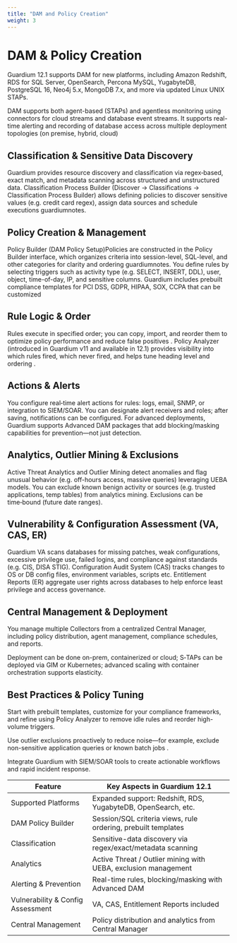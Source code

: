 ```yaml
---
title: "DAM and Policy Creation"
weight: 3
---
```



# DAM & Policy Creation
Guardium 12.1 supports DAM for new platforms, including Amazon Redshift, RDS for SQL Server, OpenSearch, Percona MySQL, YugabyteDB, PostgreSQL 16, Neo4j 5.x, MongoDB 7.x, and more via updated Linux UNIX STAPs.

DAM supports both agent-based (STAPs) and agentless monitoring using connectors for cloud streams and database event streams. It supports real-time alerting and recording of database access across multiple deployment topologies (on premise, hybrid, cloud) 


## Classification & Sensitive Data Discovery
Guardium provides resource discovery and classification via regex‑based, exact match, and metadata scanning across structured and unstructured data. Classification Process Builder (Discover → Classifications → Classification Process Builder) allows defining policies to discover sensitive values (e.g. credit card regex), assign data sources and schedule executions 
guardiumnotes.

## Policy Creation & Management
Policy Builder (DAM Policy Setup)Policies are constructed in the Policy Builder interface, which organizes criteria into session-level, SQL-level, and other categories for clarity and ordering 
guardiumnotes. You define rules by selecting triggers such as activity type (e.g. SELECT, INSERT, DDL), user, object, time-of-day, IP, and sensitive columns. Guardium includes prebuilt compliance templates for PCI DSS, GDPR, HIPAA, SOX, CCPA that can be customized 

## Rule Logic & Order
Rules execute in specified order; you can copy, import, and reorder them to optimize policy performance and reduce false positives . Policy Analyzer (introduced in Guardium v11 and available in 12.1) provides visibility into which rules fired, which never fired, and helps tune heading level and ordering .

## Actions & Alerts
You configure real‑time alert actions for rules: logs, email, SNMP, or integration to SIEM/SOAR. You can designate alert receivers and roles; after saving, notifications can be configured. For advanced deployments, Guardium supports Advanced DAM packages that add blocking/masking capabilities for prevention—not just detection.

## Analytics, Outlier Mining & Exclusions
Active Threat Analytics and Outlier Mining detect anomalies and flag unusual behavior (e.g. off-hours access, massive queries) leveraging UEBA models. You can exclude known benign activity or sources (e.g. trusted applications, temp tables) from analytics mining. Exclusions can be time‑bound (future date ranges).

## Vulnerability & Configuration Assessment (VA, CAS, ER)
Guardium VA scans databases for missing patches, weak configurations, excessive privilege use, failed logins, and compliance against standards (e.g. CIS, DISA STIG). Configuration Audit System (CAS) tracks changes to OS or DB config files, environment variables, scripts etc.
Entitlement Reports (ER) aggregate user rights across databases to help enforce least privilege and access governance.

## Central Management & Deployment
You manage multiple Collectors from a centralized Central Manager, including policy distribution, agent management, compliance schedules, and reports.

Deployment can be done on-prem, containerized or cloud; S‑TAPs can be deployed via GIM or Kubernetes; advanced scaling with container orchestration supports elasticity.

## Best Practices & Policy Tuning
Start with prebuilt templates, customize for your compliance frameworks, and refine using Policy Analyzer to remove idle rules and reorder high-volume triggers.

Use outlier exclusions proactively to reduce noise—for example, exclude non-sensitive application queries or known batch jobs .

Integrate Guardium with SIEM/SOAR tools to create actionable workflows and rapid incident response.

| Feature         | Key Aspects in Guardium 12.1                        |
|----------------|------------------------------------|
| Supported Platforms	| Expanded support: Redshift, RDS, YugabyteDB, OpenSearch, etc. |
| DAM Policy Builder       | Session/SQL criteria views, rule ordering, prebuilt templates       |
| Classification        | Sensitive-data discovery via regex/exact/metadata scanning       |
| Analytics       | Active Threat / Outlier mining with UEBA, exclusion management       |
| Alerting & Prevention        | Real-time rules, blocking/masking with Advanced DAM       |
| Vulnerability & Config Assessment       | VA, CAS, Entitlement Reports included       |
| Central Management	        | Policy distribution and analytics from Central Manager     |

